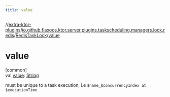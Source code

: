 ```yaml
---
title: value
---
```

//[extra-ktor-plugins](../../../index.md)/[io.github.flaxoos.ktor.server.plugins.taskscheduling.managers.lock.redis](../index.md)/[RedisTaskLock](index.md)/[value](value.md)



# value



[common]\
val [value](value.md): [String](https://kotlinlang.org/api/latest/jvm/stdlib/kotlin/-string/index.md)



must be unique to a task execution, i.e `$name_$concurrencyIndex at $executionTime`




